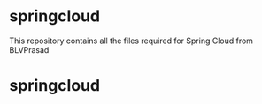 # springcloud

This repository contains all the files required for Spring Cloud  from BLVPrasad
# springcloud
